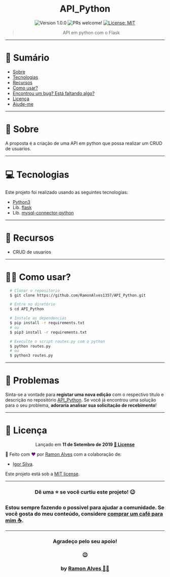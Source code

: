 <h1 align="center">API_Python</h1>

<p align="center">
  <img src="https://img.shields.io/badge/version-1.0.0-blue.svg?cacheSeconds=2592000" alt="Version 1.0.0"/>

  <img src="https://img.shields.io/static/v1?label=PRs&message=welcome&color=7159c1&labelColor=000000" alt="PRs welcome!"/>
  
  
  <a href="https://github.com/RamonAlves1357/API_Python/blob/master/LICENSE">
    <img alt="License: MIT" src="https://img.shields.io/badge/License-MIT-yellow.svg" target="_blank"/>
  </a>
</p>

><p align="center">API em python com o Flask</p>

---
# 📌 Sumário
* [Sobre](#Sobre)
* [Tecnologias](#Tecnologias)
* [Recursos](#Recursos)
* [Como usar?](#Como_usar)
* [Encontrou um bug? Está faltando algo?](#bug_issues)
* [Licença](#Licença)
* [Ajude-me](#ajudeme)

---
<a id="Sobre"></a>
# 📖 Sobre
<p>
 A proposta é a criação de uma API em python que possa realizar um CRUD de usuarios.
</p>

---
<a id="Tecnologias"></a>
# 💻 Tecnologias
Este projeto foi realizado usando as seguintes tecnologias:


* [Python3](https://www.python.org/)
* Lib. [flask](https://flask.palletsprojects.com/en/1.1.x/api/)
* Lib. [mysql-connector-python](https://pypi.org/project/mysql-connector-python/#description)

---
<a id="Recursos"></a>
# 🚀 Recursos
* CRUD de usuarios

---
<a id="Como_usar"></a>
# 👷‍♂️ Como usar?

``` sh
  # Clonar o repositorio
  $ git clone https://github.com/RamonAlves1357/API_Python.git

  # Entre no diretório
  $ cd API_Python

  # Instale as dependencias
  $ pip install -r requirements.txt
  # ou 
  $ pip3 install -r requirements.txt

  # Execulte o script routes.py com o python
  $ python routes.py
  # ou
  $ python3 routes.py
```

---
<a id="bug_issues"></a>
# 🔧 Problemas
Sinta-se a vontade para **registar uma nova edição** com o respectivo titulo e descrição no repositório [API_Python](https://github.com/RamonAlves1357/API_Python/issues). Se você já encontrou uma solução para o seu problema, **adoraria analisar sua solicitação de recebimento**!

---
<a id="Licença"></a>
# 📕 Licença

<p align="center">
  Lançado em <b>11 de Setembro de 2019 <a href="https://github.com/RamonAlves1357/Proffy_Discovery/blob/master/LICENSE">📕 License</a></b>
</p>

🚀 Feito com <strong style="color:purple">❤</strong>  por [Ramon Alves](https://github.com/RamonAlves1357) com a colaboração de:
* [Igor Silva](https://github.com/igorsilva3).

Este projeto está sob a [MIT license](https://github.com/RamonAlves1357/Proffy_Discovery/blob/master/LICENSE).

---
<a id="ajudeme"></a>
<h3 align="center"> Dê uma ⭐️ se você curtiu este projeto! 😉 </h3>

### Estou sempre fazendo o possivel para ajudar a comunidade. Se você gosta do meu conteúdo, considere [comprar um café para mim ☕](https://www.buymeacoffee.com/RamonAlves).
---
<h3 align="center"> Agradeço pelo seu apoio! </h3>
<h3 align="center"> 😉 </h3>

### <h3 align="center"> by [Ramon Alves 👨‍💻](https://github.com/RamonAlves1357) </h3>